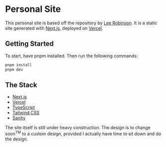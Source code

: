 # Personal Site
This personal site is based off the repository by [Lee Robinson](https://github.com/leerob/leerob.io). It is a static site generated with [Next.js](https://nextjs.org/), deployed on [Vercel](https://vercel.com/). 

## Getting Started
To start, have pnpm installed. Then run the following commands:
```bash
pnpm install
pnpm dev
```

## The Stack
- [Next.js](https://nextjs.org/)
- [Vercel](https://vercel.com/)
- [TypeScript](https://www.typescriptlang.org/)
- [Tailwind CSS](https://tailwindcss.com/)
- [Sanity](https://www.sanity.io/)

The site itself is still under heavy construction. The design is to change soon<sup>TM</sup> to a custom design, provided I actually have time to sit down and do the design.
